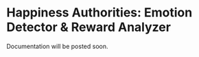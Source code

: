# Happiness Authorities: Emotion Detector & Reward Analyzer  
  
Documentation will be posted soon.

